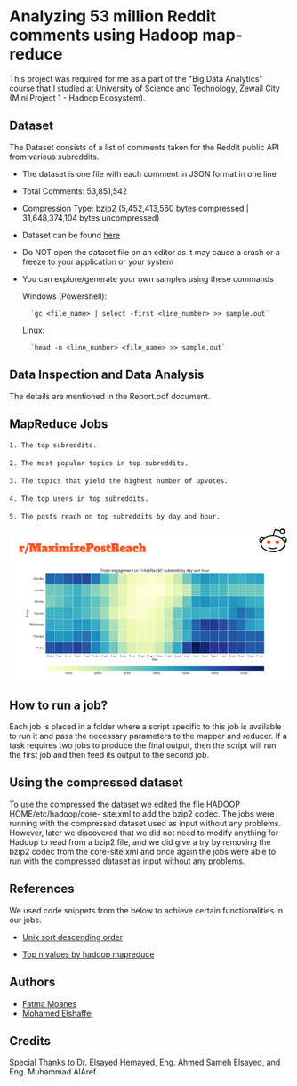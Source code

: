
# Analyzing 53 million Reddit comments using Hadoop map-reduce

This project was required for me as a part of the "Big Data Analytics" course that I studied at University of Science and Technology, Zewail City (Mini Project 1 - Hadoop Ecosystem).
## Dataset
The Dataset consists of a list of comments taken for the Reddit public API from various subreddits. 
- The dataset is one file with each comment in JSON format in one line
- Total Comments: 53,851,542 
- Compression Type: bzip2 (5,452,413,560 bytes compressed | 31,648,374,104 bytes uncompressed) 
- Dataset can be found [here](https://drive.google.com/file/d/1-D_uHkn37M5ptWVQl8a5-q8NBv9jaLWr/view?usp=sharing) 
- Do NOT open the dataset file on an editor as it may cause a crash or a freeze to your application or your system 
- You can explore/generate your own samples using these commands

    Windows (Powershell): 

        `gc <file_name> | select -first <line_number> >> sample.out` 

    Linux: 
    
        `head -n <line_number> <file_name> >> sample.out`


## Data Inspection and Data Analysis
The details are mentioned in the Report.pdf document.
## MapReduce Jobs

    1. The top subreddits.

    2. The most popular topics in top subreddits.

    3. The topics that yield the highest number of upvotes.

    4. The top users in top subreddits.

    5. The posts reach on top subreddits by day and hour.
    
   ![A heatmap showing the posts engagement on "r/AskReddit" subreddit](post_reach.png)


## How to run a job?

Each job is placed in a folder where a script specific to this job is available to run
it and pass the necessary parameters to the mapper and reducer. If a task requires
two jobs to produce the final output, then the script will run the first job and then
feed its output to the second job.
## Using the compressed dataset

To use the compressed the dataset we edited the file HADOOP HOME/etc/hadoop/core-
site.xml to add the bzip2 codec. The jobs were running with the compressed dataset
used as input without any problems. However, later we discovered that we did not
need to modify anything for Hadoop to read from a bzip2 file, and we did give a try
by removing the bzip2 codec from the core-site.xml and once again the jobs were
able to run with the compressed dataset as input without any problems.
## References

We used code snippets from the below to achieve certain functionalities in our jobs.

- [Unix sort descending order](https://stackoverflow.com/questions/11957845/unix-sort-descending-order)

- [Top n values by hadoop mapreduce](https://stackoverflow.com/questions/20583211/top-n-values-by-hadoop-map-reduce-code)
## Authors

- [Fatma Moanes](https://github.com/Fatma-Moanes)
- [Mohamed Elshaffei](https://github.com/mo-shaffei)

## Credits
Special Thanks to Dr. Elsayed Hemayed, Eng. Ahmed Sameh Elsayed, and Eng. Muhammad AlAref.
